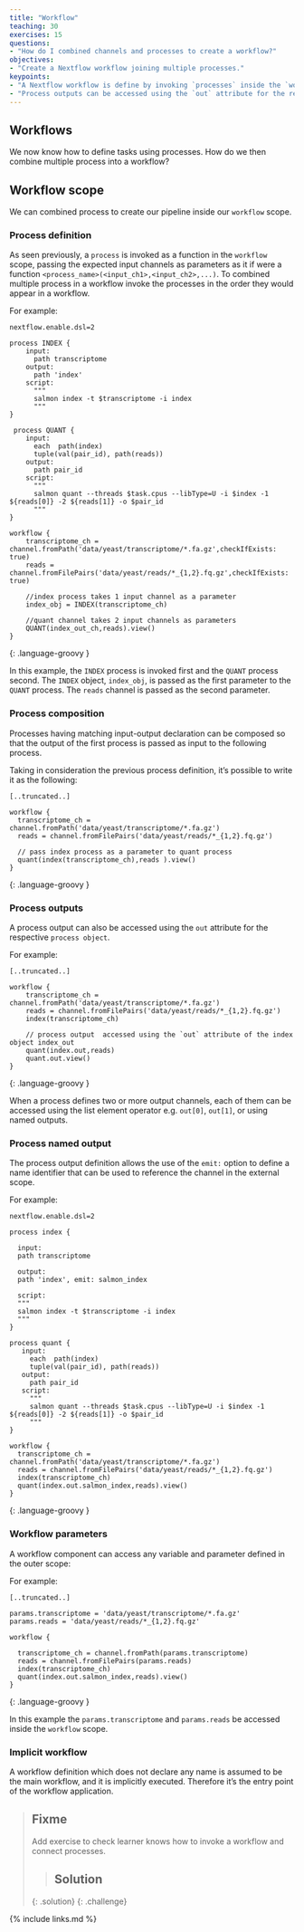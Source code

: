 ```yaml
---
title: "Workflow"
teaching: 30
exercises: 15
questions:
- "How do I combined channels and processes to create a workflow?"
objectives:
- "Create a Nextflow workflow joining multiple processes."
keypoints:
- "A Nextflow workflow is define by invoking `processes` inside the `workflow` scope."
- "Process outputs can be accessed using the `out` attribute for the respective `process`."
---
```


## Workflows

We now know how to define tasks using processes. How do we then combine multiple process into a workflow?


## Workflow scope

We can combined process to create our pipeline inside our `workflow` scope.

### Process definition

As seen previously, a `process` is invoked as a function in the `workflow` scope, passing the expected input channels as parameters as it if were a function `<process_name>(<input_ch1>,<input_ch2>,...)`. To combined multiple process in a workflow invoke the processes in the order they would appear in a workflow.

For example:

~~~
nextflow.enable.dsl=2

process INDEX {
    input:
      path transcriptome
    output:
      path 'index'
    script:
      """
      salmon index -t $transcriptome -i index
      """
}

 process QUANT {
    input:
      each  path(index)
      tuple(val(pair_id), path(reads))
    output:
      path pair_id
    script:
      """
      salmon quant --threads $task.cpus --libType=U -i $index -1 ${reads[0]} -2 ${reads[1]} -o $pair_id
      """
}

workflow {
    transcriptome_ch = channel.fromPath('data/yeast/transcriptome/*.fa.gz',checkIfExists: true)
    reads = channel.fromFilePairs('data/yeast/reads/*_{1,2}.fq.gz',checkIfExists: true)

    //index process takes 1 input channel as a parameter
    index_obj = INDEX(transcriptome_ch)

    //quant channel takes 2 input channels as parameters
    QUANT(index_out_ch,reads).view()
}
~~~
{: .language-groovy }

In this example, the `INDEX` process is invoked first and the `QUANT` process second.
The `INDEX` object, `index_obj`, is passed as the first parameter to the `QUANT` process. The `reads` channel is passed as the second parameter.


### Process composition

Processes having matching input-output declaration can be composed so that the output of the first process is passed as input to the following process.

Taking in consideration the previous process definition, it’s possible to write it as the following:

~~~
[..truncated..]

workflow {
  transcriptome_ch = channel.fromPath('data/yeast/transcriptome/*.fa.gz')
  reads = channel.fromFilePairs('data/yeast/reads/*_{1,2}.fq.gz')

  // pass index process as a parameter to quant process
  quant(index(transcriptome_ch),reads ).view()
}
~~~
{: .language-groovy }

### Process outputs

A process output can also be accessed using the `out` attribute for the respective `process object`.

For example:

~~~
[..truncated..]

workflow {
    transcriptome_ch = channel.fromPath('data/yeast/transcriptome/*.fa.gz')
    reads = channel.fromFilePairs('data/yeast/reads/*_{1,2}.fq.gz')
    index(transcriptome_ch)

    // process output  accessed using the `out` attribute of the index object index_out
    quant(index.out,reads)
    quant.out.view()
}
~~~
{: .language-groovy }

When a process defines two or more output channels, each of them can be accessed using the list element operator e.g. `out[0]`, `out[1]`, or using named outputs.

### Process named output

The process output definition allows the use of the `emit:` option to define a name identifier that can be used to reference the channel in the external scope.

For example:

~~~
nextflow.enable.dsl=2

process index {

  input:
  path transcriptome

  output:
  path 'index', emit: salmon_index

  script:
  """
  salmon index -t $transcriptome -i index
  """
}

process quant {
   input:
     each  path(index)
     tuple(val(pair_id), path(reads))
   output:
     path pair_id
   script:
     """
     salmon quant --threads $task.cpus --libType=U -i $index -1 ${reads[0]} -2 ${reads[1]} -o $pair_id
     """
}

workflow {
  transcriptome_ch = channel.fromPath('data/yeast/transcriptome/*.fa.gz')
  reads = channel.fromFilePairs('data/yeast/reads/*_{1,2}.fq.gz')
  index(transcriptome_ch)
  quant(index.out.salmon_index,reads).view()
}
~~~
{: .language-groovy }


### Workflow parameters

A workflow component can access any variable and parameter defined in the outer scope:

For example:

~~~
[..truncated..]

params.transcriptome = 'data/yeast/transcriptome/*.fa.gz'
params.reads = 'data/yeast/reads/*_{1,2}.fq.gz'

workflow {

  transcriptome_ch = channel.fromPath(params.transcriptome)
  reads = channel.fromFilePairs(params.reads)
  index(transcriptome_ch)
  quant(index.out.salmon_index,reads).view()
}
~~~
{: .language-groovy }

In this example the `params.transcriptome` and `params.reads` be accessed inside the `workflow` scope.


### Implicit workflow

A workflow definition which does not declare any name is assumed to be the main workflow, and it is implicitly executed. Therefore it’s the entry point of the workflow application.


> ## Fixme
> Add exercise to check  learner knows how to invoke a workflow and connect processes.
> >
> > ## Solution
> >
> {: .solution}
{: .challenge}

{% include links.md %}
